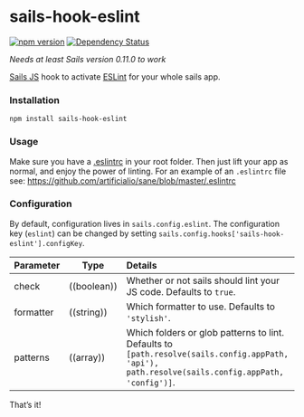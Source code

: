 # sails-hook-eslint
[![npm version](https://badge.fury.io/js/sails-hook-eslint.svg)](https://npmjs.org/package/sails-hook-eslint) [![Dependency Status](https://img.shields.io/david/globegitter/sails-hook-eslint.svg?style=flat)](https://david-dm.org/globegitter/sails-hook-eslint)

*Needs at least Sails version 0.11.0 to work*

[Sails JS](http://sailsjs.org) hook to activate [ESLint](http://eslint.org/) for your whole sails app.

### Installation

`npm install sails-hook-eslint`

### Usage

Make sure you have a [.eslintrc](http://eslint.org/docs/user-guide/configuring) in your root folder. Then just lift your app as normal, and enjoy the power of linting. For an example of an `.eslintrc` file see: https://github.com/artificialio/sane/blob/master/.eslintrc

### Configuration

By default, configuration lives in `sails.config.eslint`.  The configuration key (`eslint`) can be changed by setting `sails.config.hooks['sails-hook-eslint'].configKey`.

Parameter      | Type                | Details
-------------- | ------------------- |:---------------------------------
check        | ((boolean)) | Whether or not sails should lint your JS code.  Defaults to `true`.
formatter   | ((string)) | Which formatter to use.  Defaults to `'stylish'`.
patterns          | ((array)) | Which folders or glob patterns to lint.  Defaults to `[path.resolve(sails.config.appPath, 'api'), path.resolve(sails.config.appPath, 'config')]`.

That&rsquo;s it!
